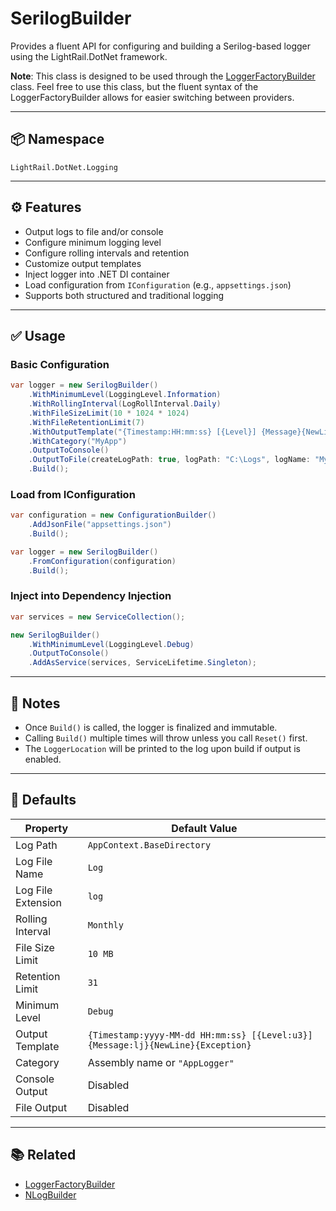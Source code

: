 # SerilogBuilder

Provides a fluent API for configuring and building a Serilog-based logger using the LightRail.DotNet framework.

**Note**: This class is designed to be used through the [LoggerFactoryBuilder](LoggerFactoryBuilder.md) class. Feel free to use this class, but the fluent syntax of the LoggerFactoryBuilder allows for easier switching between providers.

---

## 📦 Namespace

`LightRail.DotNet.Logging`

---

## ⚙️ Features

- Output logs to file and/or console
- Configure minimum logging level
- Configure rolling intervals and retention
- Customize output templates
- Inject logger into .NET DI container
- Load configuration from `IConfiguration` (e.g., `appsettings.json`)
- Supports both structured and traditional logging

---

## ✅ Usage

### Basic Configuration

```csharp
var logger = new SerilogBuilder()
    .WithMinimumLevel(LoggingLevel.Information)
    .WithRollingInterval(LogRollInterval.Daily)
    .WithFileSizeLimit(10 * 1024 * 1024)
    .WithFileRetentionLimit(7)
    .WithOutputTemplate("{Timestamp:HH:mm:ss} [{Level}] {Message}{NewLine}{Exception}")
    .WithCategory("MyApp")
    .OutputToConsole()
    .OutputToFile(createLogPath: true, logPath: "C:\Logs", logName: "MyAppLog", logExtension: "txt")
    .Build();
```

### Load from IConfiguration

```csharp
var configuration = new ConfigurationBuilder()
    .AddJsonFile("appsettings.json")
    .Build();

var logger = new SerilogBuilder()
    .FromConfiguration(configuration)
    .Build();
```

### Inject into Dependency Injection

```csharp
var services = new ServiceCollection();

new SerilogBuilder()
    .WithMinimumLevel(LoggingLevel.Debug)
    .OutputToConsole()
    .AddAsService(services, ServiceLifetime.Singleton);
```

---

## 🧪 Notes

- Once `Build()` is called, the logger is finalized and immutable.
- Calling `Build()` multiple times will throw unless you call `Reset()` first.
- The `LoggerLocation` will be printed to the log upon build if output is enabled.

---

## 🧼 Defaults

| Property              | Default Value                            |
|-----------------------|------------------------------------------|
| Log Path              | `AppContext.BaseDirectory`               |
| Log File Name         | `Log`                                    |
| Log File Extension    | `log`                                    |
| Rolling Interval      | `Monthly`                                |
| File Size Limit       | `10 MB`                                  |
| Retention Limit       | `31`                                     |
| Minimum Level         | `Debug`                                  |
| Output Template       | `{Timestamp:yyyy-MM-dd HH:mm:ss} [{Level:u3}] {Message:lj}{NewLine}{Exception}` |
| Category              | Assembly name or `"AppLogger"`           |
| Console Output        | Disabled                                 |
| File Output           | Disabled                                 |

---

## 📚 Related

- [LoggerFactoryBuilder](./LoggerFactoryBuilder.md)
- [NLogBuilder](./NLogBuilder.md)
